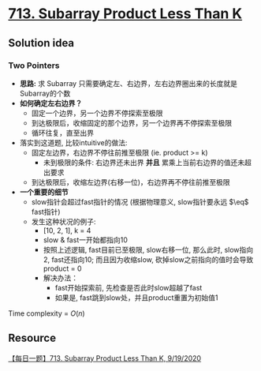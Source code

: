 # [713. Subarray Product Less Than K](https://leetcode.com/problems/subarray-product-less-than-k/)

## Solution idea

### Two Pointers

* **思路:** 求 Subarray 只需要确定左、右边界，左右边界圈出来的长度就是Subarray的个数
* **如何确定左右边界？**
    * 固定一个边界，另一个边界不停探索至极限
    * 到达极限后，收缩固定的那个边界，另一个边界再不停探索至极限
    * 循环往复，直至出界
* 落实到这道题, 比较intuitive的做法:
    * 固定左边界，右边界不停往前推至极限 (ie. product >= k)
        * 未到极限的条件: 右边界还未出界 **并且** 累乘上当前右边界的值还未超出要求
    * 到达极限后，收缩左边界(右移一位)，右边界再不停往前推至极限
* **一个重要的细节**
    * slow指针会超过fast指针的情况 (根据物理意义, slow指针要永远 $\eq$ fast指针)
    * 发生这种状况的例子: 
        * [10, 2, 1], k = 4
        * slow & fast一开始都指向10
        * 按照上述逻辑, fast目前已至极限, slow右移一位, 那么此时, slow指向2, fast还指向10; 而且因为收缩slow, 砍掉slow之前指向的值时会导致 product = 0
        * 解决办法：
            * fast开始探索前, 先检查是否此时slow超越了fast
            * 如果是, fast跳到slow处，并且product重置为初始值1


Time complexity = $O(n)$

## Resource

[【每日一题】713. Subarray Product Less Than K, 9/19/2020](https://www.youtube.com/watch?v=WOSWdl4Fl00&ab_channel=HuifengGuan)